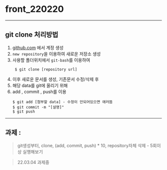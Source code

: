 # front_220220

---
## git clone 처리방법
1. [github.com](https://github.com) 에서 계정 생성
2. `new repository`을 이용하여 새로운 저장소 생성
3. 사용할 폴더위치에서 `git-bash`를 이용하여 
    ``` shell
     $ git clone [repository url]
    ```
4. 이후 새로운 문서를 생성, 기존문서 수정/삭제 후
5. 해당 data를 git에 올리기 위해
6. add , commit , push를 이용
    ``` shell
    $ git add [첨부할 data] - 수정이 안되어있으면 에러뜸
    $ git commit -m "[설명]"
    $ git push
    ```
---
## 과제 : 
> git생성부터, clone, (add, commit, push) * 10, repository자체 삭제 - 5회이상 실행해보기

> 22.03.04 과제중